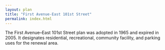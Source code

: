 ```yaml
---
layout: plan
title: "First Avenue-East 101st Street"
permalink: index.html
---
```


The First Avenue–East 101st Street plan was adopted in 1965 and expired in 2005. It designates residential, recreational, community facility, and parking uses for the renewal area.